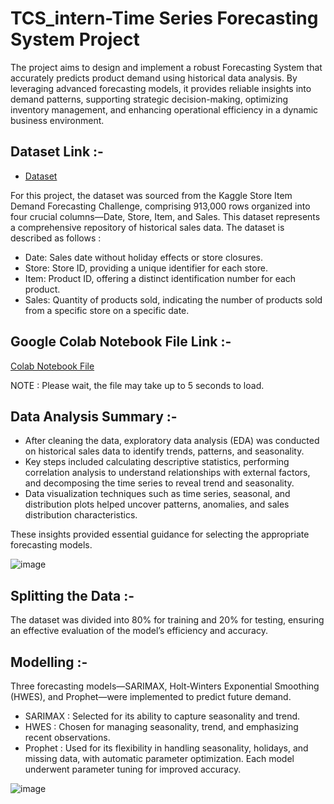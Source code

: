 # TCS_intern-Time Series Forecasting System Project 

The project aims to design and implement a robust Forecasting System that accurately predicts product demand using historical data analysis. By leveraging advanced forecasting models, it provides reliable insights into demand patterns, supporting strategic decision-making, optimizing inventory management, and enhancing operational efficiency in a dynamic business environment.

## Dataset Link :-
- <a href="https://www.kaggle.com/competitions/demand-forecasting-kernels-only/data">Dataset</a>

For this project, the dataset was sourced from the Kaggle Store Item Demand Forecasting Challenge, comprising 913,000 rows organized into four crucial columns—Date, Store, Item, and Sales. This dataset represents a comprehensive repository of historical sales data. The dataset is described as follows :

- Date: Sales date without holiday effects or store closures.
-	Store: Store ID, providing a unique identifier for each store.
-	Item: Product ID, offering a distinct identification number for each product.
-	Sales: Quantity of products sold, indicating the number of products sold from a specific store on a specific date.

## Google Colab Notebook File Link :-

<a href= "https://colab.research.google.com/drive/1LdB4Im8DENt4ceQNd_ycvmHWrvuWFEOh?usp=sharing">Colab Notebook File</a>

NOTE : Please wait, the file may take up to 5 seconds to load.

## Data Analysis Summary :-

- After cleaning the data, exploratory data analysis (EDA) was conducted on historical sales data to identify trends, patterns, and seasonality. 
- Key steps included calculating descriptive statistics, performing correlation analysis to understand relationships with external factors, and decomposing the time series to reveal trend and seasonality.
- Data visualization techniques such as time series, seasonal, and distribution plots helped uncover patterns, anomalies, and sales distribution characteristics.
  
These insights provided essential guidance for selecting the appropriate forecasting models.


![image](https://github.com/user-attachments/assets/cbbd86e1-4ac8-40cd-8012-1fdab8af5f96)


## Splitting the Data :-

The dataset was divided into 80% for training and 20% for testing, ensuring an effective evaluation of the model’s efficiency and accuracy.

## Modelling :-

Three forecasting models—SARIMAX, Holt-Winters Exponential Smoothing (HWES), and Prophet—were implemented to predict future demand.

- SARIMAX :  Selected for its ability to capture seasonality and trend.
- HWES :  Chosen for managing seasonality, trend, and emphasizing recent observations.
- Prophet :  Used for its flexibility in handling seasonality, holidays, and missing data, with automatic parameter optimization. Each model underwent parameter tuning for improved accuracy.
  

![image](https://github.com/user-attachments/assets/7fd902c0-aa6e-4206-a14c-4849bdd69627)


